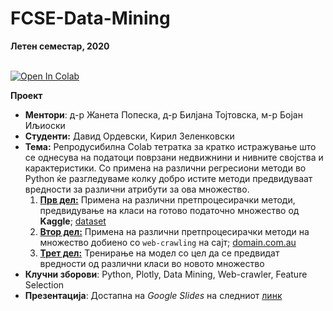 # FCSE-Data-Mining

**Летен семестар, 2020** <br> <br>

[![Open In Colab](https://colab.research.google.com/assets/colab-badge.svg)](https://colab.research.google.com/drive/1nentTqUAL32LIOe2nJ8y5Zuif-Ge4bsM?usp=sharing)

**Проект** 

- **Ментори**: д-р Жанета Попеска, д-р Билјана Тојтовска, м-р Бојан Иљиоски
- **Студенти:** Давид Ордевски, Кирил Зеленковски 
- **Тема:** Репродусибилна Colab тетратка за кратко истражување што се однесува на податоци поврзани недвижнини и нивните својства и карактеристики. Со примена на различни регресиони методи во Python ќе разгледуваме колку добро истите методи предвидуваат вредности за различни атрибути за ова множество. 
  1. <u><b>Прв дел:</b></u> Примена на различни претпроцесирачки методи, предвидување на класи на готово податочно множество од **Kaggle**; [dataset](https://www.kaggle.com/c/house-prices-advanced-regression-techniques)  
  2. <u><b>Втор дел:</b></u> Примена на различни претпроцесирачки методи на множество добиено со <code>web-crawling</code> на сајт; [domain.com.au](https://www.domain.com.au/)  
  3. <u><b>Трет дел:</b></u> Тренирање на модел со цел да се предвидат вредности од различни класи во новото множество
- **Клучни зборови**: Python, Plotly, Data Mining, Web-crawler, Feature Selection
- **Презентација**: Достапна на *Google Slides* на следниот [линк](https://drive.google.com/file/d/1OK9SD2_eXIVwd-gnryWhj9Nqls7pg9xP/view?usp=sharing)
